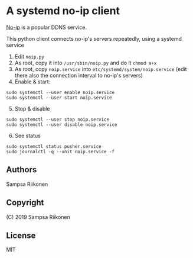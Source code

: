 # A systemd no-ip client

[No-ip](https://www.noip.com/) is a popular DDNS service.

This python client connects no-ip's servers repeatedly, using a systemd service

1. Edit ```noip.py```
2. As root, copy it into ```/usr/sbin/noip.py``` and do it ```chmod a+x```
3. As root, copy ```noip.service``` into ```etc/systemd/system/noip.service``` (edit there also the connection interval to no-ip's servers)
4. Enable & start:
```
sudo systemctl --user enable noip.service 
sudo systemctl --user start noip.service
```
5. Stop & disable
```
sudo systemctl --user stop noip.service
sudo systemctl --user disable noip.service
```
6. See status
```
sudo systemctl status pusher.service
sudo journalctl -q --unit noip.service -f
```

## Authors
Sampsa Riikonen

## Copyright
(C) 2019 Sampsa Riikonen

## License
MIT
